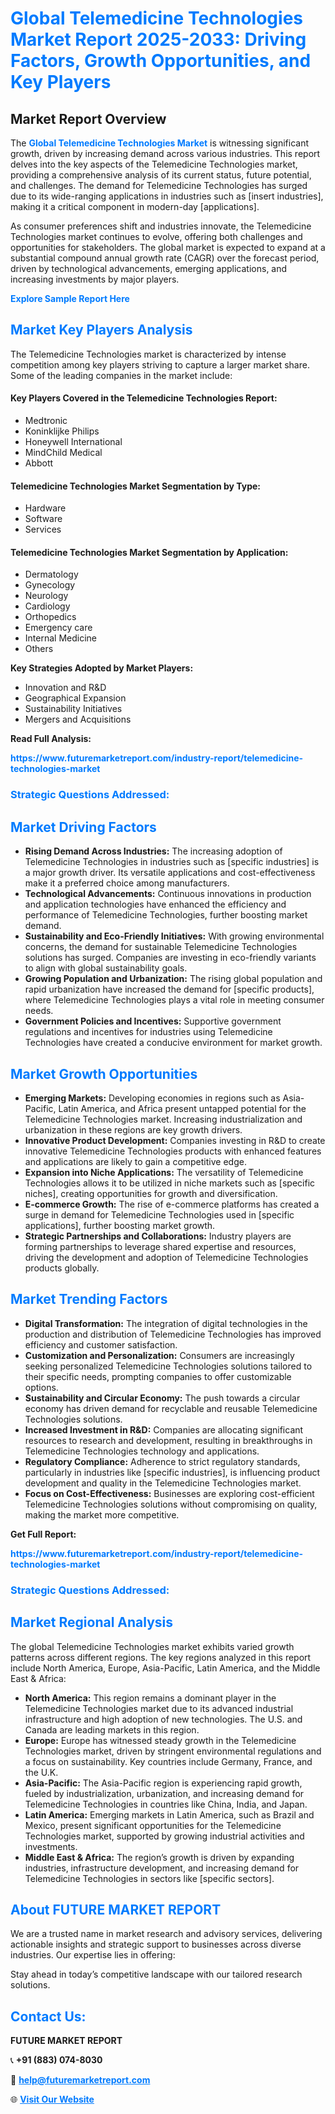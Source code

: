 <h1 style="color: #007BFF;">Global Telemedicine Technologies Market Report 2025-2033: Driving Factors, Growth Opportunities, and Key Players</h1>

<section id="overview">
<h2>Market Report Overview</h2>
<p>The <a href="https://www.futuremarketreport.com/industry-report/telemedicine-technologies-market" style="color: #007BFF; text-decoration: none;"><strong>Global Telemedicine Technologies Market</strong></a> is witnessing significant growth, driven by increasing demand across various industries. This report delves into the key aspects of the Telemedicine Technologies market, providing a comprehensive analysis of its current status, future potential, and challenges. The demand for Telemedicine Technologies has surged due to its wide-ranging applications in industries such as [insert industries], making it a critical component in modern-day [applications].</p>
<p>As consumer preferences shift and industries innovate, the Telemedicine Technologies market continues to evolve, offering both challenges and opportunities for stakeholders. The global market is expected to expand at a substantial compound annual growth rate (CAGR) over the forecast period, driven by technological advancements, emerging applications, and increasing investments by major players.</p>
</section>

<section id="overview">
<p><a href="https://www.futuremarketreport.com/request-sample/reportId=60171" style="color: #007BFF; text-decoration: none;"><strong>Explore Sample Report Here</strong></a></p>
</section>

<section id="key-players">
<h2 style="color: #007BFF;">Market Key Players Analysis</h2>
<p>The Telemedicine Technologies market is characterized by intense competition among key players striving to capture a larger market share. Some of the leading companies in the market include:</p>
<h4>Key Players Covered in the Telemedicine Technologies Report:</h4>
<ul><li>Medtronic</li><li>Koninklijke Philips</li><li>Honeywell International</li><li>MindChild Medical</li><li>Abbott</li></ul>
<h4>Telemedicine Technologies Market Segmentation by Type:</h4>
<ul><li>Hardware</li><li>Software</li><li>Services</li></ul>

<h4>Telemedicine Technologies Market Segmentation by Application:</h4>
<ul><li>Dermatology</li><li>Gynecology</li><li>Neurology</li><li>Cardiology</li><li>Orthopedics</li><li>Emergency care</li><li>Internal Medicine</li><li>Others</li></ul>
<p><strong>Key Strategies Adopted by Market Players:</strong></p>
<ul>
<li>Innovation and R&D</li>
<li>Geographical Expansion</li>
<li>Sustainability Initiatives</li>
<li>Mergers and Acquisitions</li>
</ul>
</section>

<section>
<p><strong>Read Full Analysis: </strong></p><a href="https://www.futuremarketreport.com/industry-report/telemedicine-technologies-market" style="color: #007BFF; text-decoration: none;"><strong>https://www.futuremarketreport.com/industry-report/telemedicine-technologies-market</strong></a>
<h3 style="color: #007BFF;">Strategic Questions Addressed:</h3>
</section>

<section id="driving-factors">
<h2 style="color: #007BFF;">Market Driving Factors</h2>
<ul>
<li><strong>Rising Demand Across Industries:</strong> The increasing adoption of Telemedicine Technologies in industries such as [specific industries] is a major growth driver. Its versatile applications and cost-effectiveness make it a preferred choice among manufacturers.</li>
<li><strong>Technological Advancements:</strong> Continuous innovations in production and application technologies have enhanced the efficiency and performance of Telemedicine Technologies, further boosting market demand.</li>
<li><strong>Sustainability and Eco-Friendly Initiatives:</strong> With growing environmental concerns, the demand for sustainable Telemedicine Technologies solutions has surged. Companies are investing in eco-friendly variants to align with global sustainability goals.</li>
<li><strong>Growing Population and Urbanization:</strong> The rising global population and rapid urbanization have increased the demand for [specific products], where Telemedicine Technologies plays a vital role in meeting consumer needs.</li>
<li><strong>Government Policies and Incentives:</strong> Supportive government regulations and incentives for industries using Telemedicine Technologies have created a conducive environment for market growth.</li>
</ul>
</section>

<section id="growth-opportunities">
<h2 style="color: #007BFF;">Market Growth Opportunities</h2>
<ul>
<li><strong>Emerging Markets:</strong> Developing economies in regions such as Asia-Pacific, Latin America, and Africa present untapped potential for the Telemedicine Technologies market. Increasing industrialization and urbanization in these regions are key growth drivers.</li>
<li><strong>Innovative Product Development:</strong> Companies investing in R&D to create innovative Telemedicine Technologies products with enhanced features and applications are likely to gain a competitive edge.</li>
<li><strong>Expansion into Niche Applications:</strong> The versatility of Telemedicine Technologies allows it to be utilized in niche markets such as [specific niches], creating opportunities for growth and diversification.</li>
<li><strong>E-commerce Growth:</strong> The rise of e-commerce platforms has created a surge in demand for Telemedicine Technologies used in [specific applications], further boosting market growth.</li>
<li><strong>Strategic Partnerships and Collaborations:</strong> Industry players are forming partnerships to leverage shared expertise and resources, driving the development and adoption of Telemedicine Technologies products globally.</li>
</ul>
</section>

<section id="trending-factors">
<h2 style="color: #007BFF;">Market Trending Factors</h2>
<ul>
<li><strong>Digital Transformation:</strong> The integration of digital technologies in the production and distribution of Telemedicine Technologies has improved efficiency and customer satisfaction.</li>
<li><strong>Customization and Personalization:</strong> Consumers are increasingly seeking personalized Telemedicine Technologies solutions tailored to their specific needs, prompting companies to offer customizable options.</li>
<li><strong>Sustainability and Circular Economy:</strong> The push towards a circular economy has driven demand for recyclable and reusable Telemedicine Technologies solutions.</li>
<li><strong>Increased Investment in R&D:</strong> Companies are allocating significant resources to research and development, resulting in breakthroughs in Telemedicine Technologies technology and applications.</li>
<li><strong>Regulatory Compliance:</strong> Adherence to strict regulatory standards, particularly in industries like [specific industries], is influencing product development and quality in the Telemedicine Technologies market.</li>
<li><strong>Focus on Cost-Effectiveness:</strong> Businesses are exploring cost-efficient Telemedicine Technologies solutions without compromising on quality, making the market more competitive.</li>
</ul>
</section>

<section>
<p><strong>Get Full Report: </strong></p><a href="https://www.futuremarketreport.com/industry-report/telemedicine-technologies-market" style="color: #007BFF; text-decoration: none;"><strong>https://www.futuremarketreport.com/industry-report/telemedicine-technologies-market</strong></a>
<h3 style="color: #007BFF;">Strategic Questions Addressed:</h3>
</section>


<section id="regional-analysis">
<h2 style="color: #007BFF;">Market Regional Analysis</h2>
<p>The global Telemedicine Technologies market exhibits varied growth patterns across different regions. The key regions analyzed in this report include North America, Europe, Asia-Pacific, Latin America, and the Middle East & Africa:</p>
<ul>
<li><strong>North America:</strong> This region remains a dominant player in the Telemedicine Technologies market due to its advanced industrial infrastructure and high adoption of new technologies. The U.S. and Canada are leading markets in this region.</li>
<li><strong>Europe:</strong> Europe has witnessed steady growth in the Telemedicine Technologies market, driven by stringent environmental regulations and a focus on sustainability. Key countries include Germany, France, and the U.K.</li>
<li><strong>Asia-Pacific:</strong> The Asia-Pacific region is experiencing rapid growth, fueled by industrialization, urbanization, and increasing demand for Telemedicine Technologies in countries like China, India, and Japan.</li>
<li><strong>Latin America:</strong> Emerging markets in Latin America, such as Brazil and Mexico, present significant opportunities for the Telemedicine Technologies market, supported by growing industrial activities and investments.</li>
<li><strong>Middle East & Africa:</strong> The region’s growth is driven by expanding industries, infrastructure development, and increasing demand for Telemedicine Technologies in sectors like [specific sectors].</li>
</ul>
</section>

<footer>
<h2 style="color: #007BFF;">About FUTURE MARKET REPORT</h2>
<p>We are a trusted name in market research and advisory services, delivering actionable insights and strategic support to businesses across diverse industries. Our expertise lies in offering:</p>

<p>Stay ahead in today’s competitive landscape with our tailored research solutions.</p>

<h2 style="color: #007BFF;">Contact Us:</h2>
<p><strong>FUTURE MARKET REPORT</strong></p>
<p>📞 <strong>+91 (883) 074-8030</strong></p>
<p>📧 <strong><a href="mailto:help@futuremarketreport.com" style="color: #007BFF;">help@futuremarketreport.com</a></strong></p>
<p>🌐 <strong><a href="https://www.futuremarketreport.com/" style="color: #007BFF;">Visit Our Website</a></strong></p>
</footer>